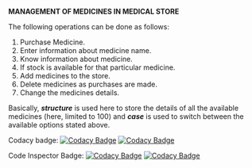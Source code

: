 **MANAGEMENT OF MEDICINES IN MEDICAL STORE**

The following operations can be done as follows:
1) Purchase Medicine.
2) Enter information about medicine name.
3) Know information about medicine.
4) If stock is available for that particular medicine.
5) Add medicines to the store.
6) Delete medicines as purchases are made.
7) Change the medicines details.

Basically, ***structure*** is used here to store the details of all the available medicines (here, limited to 100) and ***case*** is used to switch between the available options stated above.

Codacy badge:
[![Codacy Badge](https://api.codacy.com/project/badge/Grade/f1338aa300eb49ab997689a837403e8f)](https://app.codacy.com/gh/pavankumar9823/miniproject?utm_source=github.com&utm_medium=referral&utm_content=pavankumar9823/miniproject&utm_campaign=Badge_Grade_Settings)
[![Codacy Badge](https://app.codacy.com/project/badge/Grade/dfdba75d6f96464ab87f1491a211b6c8)](https://www.codacy.com/gh/pavankumar9823/miniproject/dashboard?utm_source=github.com&amp;utm_medium=referral&amp;utm_content=pavankumar9823/miniproject&amp;utm_campaign=Badge_Grade)

Code Inspector Badge:
[![Codacy Badge](https://frontend.code-inspector.com/public/project/25253/miniproject/dashboard)](https://www.code-inspector.com/project/25253/score/svg)
[![Codacy Badge](https://www.code-inspector.com/project/25253/status/svg)](https://www.code-inspector.com/project/25253/score/svg)
